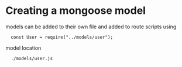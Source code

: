 # Creating a mongoose model

models can be added to their own file and added to route scripts using
```
  const User = require("../models/user");
```

model location
```
  ./models/user.js
```

